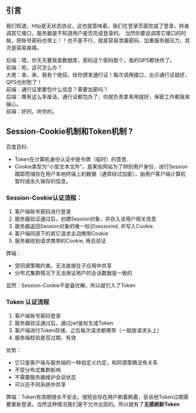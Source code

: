 ## 引言
我们知道，http是无状态协议，这也就意味着，我们在登录页面完成了登录，转身调其它接口，服务器是不知道用户是否完成登录的。
当然你要说调其它接口的时候，把账号密码也带上！！也不是不行，就是容易泄漏密码，加重服务器压力，其次是容易挨揍。

后端：喂，你天天要我查数据库，密码这个密码那个，我的QPS都快炸了。   
前端：呃，这可怎么办？   
大佬：来，来，我有个绝招，给你颁发通行证！每次调用接口，出示通行证就好，QPS也别愁了！   
前端：通行证里要包什么信息？需要加密吗？   
后端：哪有这么多废话，通行证都包办了，你就负责拿来用就好，保密工作都我来操心。   
前端：好的，听你的。  


## Session-Cookie机制和Token机制 ?
百度百科: 
- Token在计算机身份认证中是令牌（临时）的意思.
- Cookie类型为“小型文本文件”，是某些网站为了辨别用户身份，进行Session跟踪而储存在用户本地终端上的数据（通常经过加密），由用户客户端计算机暂时或永久保存的信息。

### Session-Cookie认证流程：
1. 客户端账号密码进行登录
2. 服务器验证通过后，创建Session对象，并存入该用户相关信息
3. 服务器返回Session对象的唯一标识sessionid, 并写入Cookie
4. 客户端同源下的其它请求主动携带Cookie
5. 服务器收到请求携带的Cookie, 再去验证

弊端：
- 受同源策略约束。无法直接在子应用中共享
- 分布式集群情况下无法保证用户的会话数据是一致的

显然：Session-Cookie不是最优解。所以就引入了Token

### Token 认证流程
1. 客户端账号密码登录
2. 服务器验证通过后，通过jwt鉴权生成Token
3. 客户端进行Token存储，之后每次请求都携带（一般放请求头上）
4. 服务端校验是否过期、有效

优势：
- 它只是客户端与服务端的一种自定义约定，和同源策略没有关系
- 不受分布式集群影响
- 不需要服务器维护会话状态
- 可以在不同系统中共享

弊端：Token有效期很长不安全。很短会存在用户刷着刷着，告诉他Token过期需要重新登录。当然这种情况我们是不允许出现的。所以就有了**无感刷新Token**






